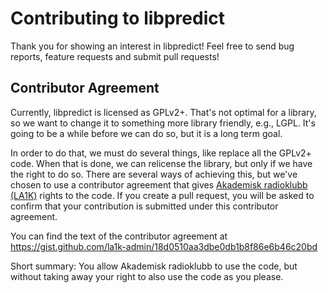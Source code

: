 Contributing to libpredict
==========================

Thank you for showing an interest in libpredict! Feel free to send bug
reports, feature requests and submit pull requests!


Contributor Agreement
---------------------

Currently, libpredict is licensed as GPLv2+. That's not optimal for a
library, so we want to change it to something more library friendly,
e.g., LGPL. It's going to be a while before we can do so, but it is a
long term goal.

In order to do that, we must do several things, like replace all the
GPLv2+ code. When that is done, we can relicense the library, but only
if we have the right to do so. There are several ways of achieving this,
but we've chosen to use a contributor agreement that gives [Akademisk
radioklubb (LA1K)](https://la1k.no/) rights to the code. If you create a
pull request, you will be asked to confirm that your contribution is
submitted under this contributor agreement.

You can find the text of the contributor agreement at
https://gist.github.com/la1k-admin/18d0510aa3dbe0db1b8f86e6b46c20bd

Short summary: You allow Akademisk radioklubb to use the code, but
without taking away your right to also use the code as you please.
